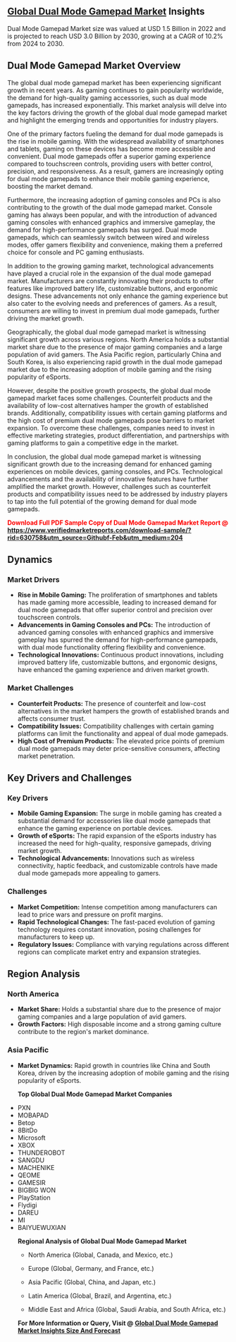 <h2><a href="https://www.verifiedmarketreports.com/download-sample/?rid=630758&amp;utm_source=Githubf&amp;utm_medium=204" target="_blank">Global Dual Mode Gamepad Market</a> Insights</h2><p>Dual Mode Gamepad Market size was valued at USD 1.5 Billion in 2022 and is projected to reach USD 3.0 Billion by 2030, growing at a CAGR of 10.2% from 2024 to 2030.</p><p> <h2>Dual Mode Gamepad Market Overview</h2> <p>The global dual mode gamepad market has been experiencing significant growth in recent years. As gaming continues to gain popularity worldwide, the demand for high-quality gaming accessories, such as dual mode gamepads, has increased exponentially. This market analysis will delve into the key factors driving the growth of the global dual mode gamepad market and highlight the emerging trends and opportunities for industry players.</p> <p>One of the primary factors fueling the demand for dual mode gamepads is the rise in mobile gaming. With the widespread availability of smartphones and tablets, gaming on these devices has become more accessible and convenient. Dual mode gamepads offer a superior gaming experience compared to touchscreen controls, providing users with better control, precision, and responsiveness. As a result, gamers are increasingly opting for dual mode gamepads to enhance their mobile gaming experience, boosting the market demand.</p> <p>Furthermore, the increasing adoption of gaming consoles and PCs is also contributing to the growth of the dual mode gamepad market. Console gaming has always been popular, and with the introduction of advanced gaming consoles with enhanced graphics and immersive gameplay, the demand for high-performance gamepads has surged. Dual mode gamepads, which can seamlessly switch between wired and wireless modes, offer gamers flexibility and convenience, making them a preferred choice for console and PC gaming enthusiasts.</p> <p>In addition to the growing gaming market, technological advancements have played a crucial role in the expansion of the dual mode gamepad market. Manufacturers are constantly innovating their products to offer features like improved battery life, customizable buttons, and ergonomic designs. These advancements not only enhance the gaming experience but also cater to the evolving needs and preferences of gamers. As a result, consumers are willing to invest in premium dual mode gamepads, further driving the market growth.</p> <p>Geographically, the global dual mode gamepad market is witnessing significant growth across various regions. North America holds a substantial market share due to the presence of major gaming companies and a large population of avid gamers. The Asia Pacific region, particularly China and South Korea, is also experiencing rapid growth in the dual mode gamepad market due to the increasing adoption of mobile gaming and the rising popularity of eSports.</p> <p>However, despite the positive growth prospects, the global dual mode gamepad market faces some challenges. Counterfeit products and the availability of low-cost alternatives hamper the growth of established brands. Additionally, compatibility issues with certain gaming platforms and the high cost of premium dual mode gamepads pose barriers to market expansion. To overcome these challenges, companies need to invest in effective marketing strategies, product differentiation, and partnerships with gaming platforms to gain a competitive edge in the market.</p> <p>In conclusion, the global dual mode gamepad market is witnessing significant growth due to the increasing demand for enhanced gaming experiences on mobile devices, gaming consoles, and PCs. Technological advancements and the availability of innovative features have further amplified the market growth. However, challenges such as counterfeit products and compatibility issues need to be addressed by industry players to tap into the full potential of the growing demand for dual mode gamepads.</p> <p><strong><p><span class=""><span style="color: #ff0000;"><strong>Download Full PDF Sample Copy of Dual Mode Gamepad Market Report</strong> @ </span><a href="https://www.verifiedmarketreports.com/download-sample/?rid=630758&amp;utm_source=Githubf-Feb&amp;utm_medium=204" target="_blank">https://www.verifiedmarketreports.com/download-sample/?rid=630758&amp;utm_source=Githubf-Feb&amp;utm_medium=204</a></span></p></strong></p> <h2>Dynamics</h2> <h3>Market Drivers</h3> <ul> <li><strong>Rise in Mobile Gaming:</strong> The proliferation of smartphones and tablets has made gaming more accessible, leading to increased demand for dual mode gamepads that offer superior control and precision over touchscreen controls. </li> <li><strong>Advancements in Gaming Consoles and PCs:</strong> The introduction of advanced gaming consoles with enhanced graphics and immersive gameplay has spurred the demand for high-performance gamepads, with dual mode functionality offering flexibility and convenience. </li> <li><strong>Technological Innovations:</strong> Continuous product innovations, including improved battery life, customizable buttons, and ergonomic designs, have enhanced the gaming experience and driven market growth. </li> </ul> <h3>Market Challenges</h3> <ul> <li><strong>Counterfeit Products:</strong> The presence of counterfeit and low-cost alternatives in the market hampers the growth of established brands and affects consumer trust. </li> <li><strong>Compatibility Issues:</strong> Compatibility challenges with certain gaming platforms can limit the functionality and appeal of dual mode gamepads. </li> <li><strong>High Cost of Premium Products:</strong> The elevated price points of premium dual mode gamepads may deter price-sensitive consumers, affecting market penetration. </li> </ul> <h2>Key Drivers and Challenges</h2> <h3>Key Drivers</h3> <ul> <li><strong>Mobile Gaming Expansion:</strong> The surge in mobile gaming has created a substantial demand for accessories like dual mode gamepads that enhance the gaming experience on portable devices. </li> <li><strong>Growth of eSports:</strong> The rapid expansion of the eSports industry has increased the need for high-quality, responsive gamepads, driving market growth. </li> <li><strong>Technological Advancements:</strong> Innovations such as wireless connectivity, haptic feedback, and customizable controls have made dual mode gamepads more appealing to gamers. </li> </ul> <h3>Challenges</h3> <ul> <li><strong>Market Competition:</strong> Intense competition among manufacturers can lead to price wars and pressure on profit margins. </li> <li><strong>Rapid Technological Changes:</strong> The fast-paced evolution of gaming technology requires constant innovation, posing challenges for manufacturers to keep up. </li> <li><strong>Regulatory Issues:</strong> Compliance with varying regulations across different regions can complicate market entry and expansion strategies. </li> </ul> <h2>Region Analysis</h2> <h3>North America</h3> <ul> <li><strong>Market Share:</strong> Holds a substantial share due to the presence of major gaming companies and a large population of avid gamers. </li> <li><strong>Growth Factors:</strong> High disposable income and a strong gaming culture contribute to the region's market dominance. </li> </ul> <h3>Asia Pacific</h3> <ul> <li><strong>Market Dynamics:</strong> Rapid growth in countries like China and South Korea, driven by the increasing adoption of mobile gaming and the rising popularity of eSports. </li> </p><p><strong>Top Global Dual Mode Gamepad Market Companies</strong></p><div data-test-id=""><p><li>PXN</li><li> MOBAPAD</li><li> Betop</li><li> 8BitDo</li><li> Microsoft</li><li> XBOX</li><li> THUNDEROBOT</li><li> SANGDU</li><li> MACHENIKE</li><li> QEOME</li><li> GAMESIR</li><li> BIGBIG WON</li><li> PlayStation</li><li> Flydigi</li><li> DAREU</li><li> MI</li><li> BAIYUEWUXIAN</li></p><div><strong>Regional Analysis of&nbsp;Global Dual Mode Gamepad Market</strong></div><ul><li dir="ltr"><p dir="ltr">North America&nbsp;(Global, Canada, and Mexico, etc.)</p></li><li dir="ltr"><p dir="ltr">Europe (Global, Germany, and France, etc.)</p></li><li dir="ltr"><p dir="ltr">Asia Pacific&nbsp;(Global, China, and Japan, etc.)</p></li><li dir="ltr"><p dir="ltr">Latin America&nbsp;(Global, Brazil, and Argentina, etc.)</p></li><li dir="ltr">Middle East and Africa&nbsp;(Global, Saudi Arabia, and South Africa, etc.)</li></ul><p><strong>For More Information or Query, Visit @&nbsp;</strong><strong><a href="https://www.verifiedmarketreports.com/product/dual-mode-gamepad-market/?utm_source=Githubf&amp;utm_medium=204" target="_blank">Global Dual Mode Gamepad Market Insights Size And Forecast</a></strong></p></div>
